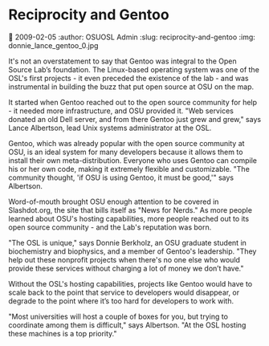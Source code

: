 Reciprocity and Gentoo
======================
:date: 2009-02-05
:author: OSUOSL Admin
:slug: reciprocity-and-gentoo
:img: donnie_lance_gentoo_0.jpg

It's not an overstatement to say that Gentoo was integral to the Open Source
Lab’s foundation. The Linux-based operating system was one of the OSL's first
projects - it even preceded the existence of the lab - and was instrumental in
building the buzz that put open source at OSU on the map.

It started when Gentoo reached out to the open source community for help - it
needed more infrastructure, and OSU provided it. "Web services donated an old
Dell server, and from there Gentoo just grew and grew," says Lance Albertson,
lead Unix systems administrator at the OSL.

Gentoo, which was already popular with the open source community at OSU, is an
ideal system for many developers because it allows them to install their own
meta-distribution. Everyone who uses Gentoo can compile his or her own code,
making it extremely flexible and customizable. "The community thought, 'if OSU
is using Gentoo, it must be good,'" says Albertson.

Word-of-mouth brought OSU enough attention to be covered in Slashdot.org, the
site that bills itself as "News for Nerds." As more people learned about OSU's
hosting capabilities, more people reached out to its open source community - and
the Lab's reputation was born.

"The OSL is unique," says Donnie Berkholz, an OSU graduate student in
biochemistry and biophysics, and a member of Gentoo's leadership. "They help out
these nonprofit projects when there's no one else who would provide these
services without charging a lot of money we don’t have."

Without the OSL's hosting capabilities, projects like Gentoo would have to scale
back to the point that service to developers would disappear, or degrade to the
point where it’s too hard for developers to work with.

"Most universities will host a couple of boxes for you, but trying to coordinate
among them is difficult," says Albertson. "At the OSL hosting these machines is
a top priority."
